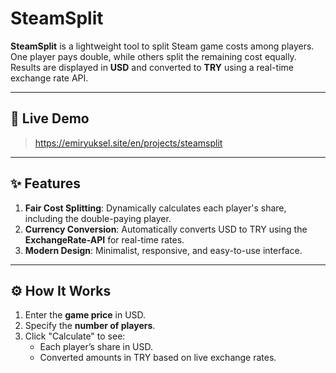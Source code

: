 # SteamSplit  

**SteamSplit** is a lightweight tool to split Steam game costs among players. One player pays double, while others split the remaining cost equally. Results are displayed in **USD** and converted to **TRY** using a real-time exchange rate API.

---

## 🚀 Live Demo

> https://emiryuksel.site/en/projects/steamsplit

---

## ✨ Features  

1. **Fair Cost Splitting**: Dynamically calculates each player's share, including the double-paying player.  
2. **Currency Conversion**: Automatically converts USD to TRY using the **ExchangeRate-API** for real-time rates.  
3. **Modern Design**: Minimalist, responsive, and easy-to-use interface.  

---

## ⚙️ How It Works

1. Enter the **game price** in USD.  
2. Specify the **number of players**.  
3. Click "Calculate" to see:  
   - Each player’s share in USD.  
   - Converted amounts in TRY based on live exchange rates.  
